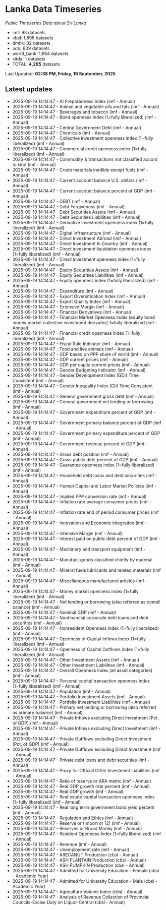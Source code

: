 # Lanka Data Timeseries
*Public Timeseries Data about Sri Lanka*

* imf: 93 datasets
* cbsl: 1,896 datasets
* dmtlk: 32 datasets
* adb: 609 datasets
* world_bank: 1,664 datasets
* sltda: 1 datasets
* TOTAL: **4,295** datasets

Last Updated: **02:38 PM, Friday, 19 September, 2025**

## Latest updates

* 2025-09-19 14:14:47 - AI Preparedness Index (imf - Annual)
* 2025-09-19 14:14:47 - Animal and vegetable oils and fats (imf - Annual)
* 2025-09-19 14:14:47 - Beverages and tobacco (imf - Annual)
* 2025-09-19 14:14:47 - Bond openness index (1=fully liberalized) (imf - Annual)
* 2025-09-19 14:14:47 - Central Government Debt (imf - Annual)
* 2025-09-19 14:14:47 - Chemicals (imf - Annual)
* 2025-09-19 14:14:47 - Collective investment openness index (1=fully liberalized) (imf - Annual)
* 2025-09-19 14:14:47 - Commercial credit openness index (1=fully liberalized) (imf - Annual)
* 2025-09-19 14:14:47 - Commodity & transactions not classified accord to kind (imf - Annual)
* 2025-09-19 14:14:47 - Crude materials inedible except fuels (imf - Annual)
* 2025-09-19 14:14:47 - Current account balance U.S. dollars (imf - Annual)
* 2025-09-19 14:14:47 - Current account balance percent of GDP (imf - Annual)
* 2025-09-19 14:14:47 - DEBT (imf - Annual)
* 2025-09-19 14:14:47 - Debt Forgiveness (imf - Annual)
* 2025-09-19 14:14:47 - Debt Securities Assets (imf - Annual)
* 2025-09-19 14:14:47 - Debt Securities Liabilities (imf - Annual)
* 2025-09-19 14:14:47 - Derivative investment openness index (1=fully liberalized) (imf - Annual)
* 2025-09-19 14:14:47 - Digital Infrastructure (imf - Annual)
* 2025-09-19 14:14:47 - Direct Investment Abroad (imf - Annual)
* 2025-09-19 14:14:47 - Direct Investment In Country (imf - Annual)
* 2025-09-19 14:14:47 - Direct investment liquidation openness index (1=fully liberalized) (imf - Annual)
* 2025-09-19 14:14:47 - Direct investment openness index (1=fully liberalized) (imf - Annual)
* 2025-09-19 14:14:47 - Equity Securities Assets (imf - Annual)
* 2025-09-19 14:14:47 - Equity Securities Liabilities (imf - Annual)
* 2025-09-19 14:14:47 - Equity openness index (1=fully liberalized) (imf - Annual)
* 2025-09-19 14:14:47 - Expenditure (imf - Annual)
* 2025-09-19 14:14:47 - Export Diversification Index (imf - Annual)
* 2025-09-19 14:14:47 - Export Quality Index (imf - Annual)
* 2025-09-19 14:14:47 - Extensive Margin (imf - Annual)
* 2025-09-19 14:14:47 - Financial Derivatives (imf - Annual)
* 2025-09-19 14:14:47 - Financial Market Openness Index (equity bond money market collective investment derivates) 1=fully liberalized (imf - Annual)
* 2025-09-19 14:14:47 - Financial credit openness index (1=fully liberalized) (imf - Annual)
* 2025-09-19 14:14:47 - Fiscal Rule Indicator (imf - Annual)
* 2025-09-19 14:14:47 - Food and live animals (imf - Annual)
* 2025-09-19 14:14:47 - GDP based on PPP share of world (imf - Annual)
* 2025-09-19 14:14:47 - GDP current prices (imf - Annual)
* 2025-09-19 14:14:47 - GDP per capita current prices (imf - Annual)
* 2025-09-19 14:14:47 - Gender Budgeting Indicator (imf - Annual)
* 2025-09-19 14:14:47 - Gender Development Index (GDI) Time Consistent (imf - Annual)
* 2025-09-19 14:14:47 - Gender Inequality Index (GII) Time Consistent (imf - Annual)
* 2025-09-19 14:14:47 - General government gross debt (imf - Annual)
* 2025-09-19 14:14:47 - General government net lending or borrowing (imf - Annual)
* 2025-09-19 14:14:47 - Government expenditure percent of GDP (imf - Annual)
* 2025-09-19 14:14:47 - Government primary balance percent of GDP (imf - Annual)
* 2025-09-19 14:14:47 - Government primary expenditure percent of GDP (imf - Annual)
* 2025-09-19 14:14:47 - Government revenue percent of GDP (imf - Annual)
* 2025-09-19 14:14:47 - Gross debt position (imf - Annual)
* 2025-09-19 14:14:47 - Gross public debt percent of GDP (imf - Annual)
* 2025-09-19 14:14:47 - Guarantee openness index (1=fully liberalized) (imf - Annual)
* 2025-09-19 14:14:47 - Household debt loans and debt securities (imf - Annual)
* 2025-09-19 14:14:47 - Human Capital and Labor Market Policies (imf - Annual)
* 2025-09-19 14:14:47 - Implied PPP conversion rate (imf - Annual)
* 2025-09-19 14:14:47 - Inflation rate average consumer prices (imf - Annual)
* 2025-09-19 14:14:47 - Inflation rate end of period consumer prices (imf - Annual)
* 2025-09-19 14:14:47 - Innovation and Economic Integration (imf - Annual)
* 2025-09-19 14:14:47 - Intensive Margin (imf - Annual)
* 2025-09-19 14:14:47 - Interest paid on public debt percent of GDP (imf - Annual)
* 2025-09-19 14:14:47 - Machinery and transport equipment (imf - Annual)
* 2025-09-19 14:14:47 - Manufact goods classified chiefly by material (imf - Annual)
* 2025-09-19 14:14:47 - Mineral fuels lubricants and related materials (imf - Annual)
* 2025-09-19 14:14:47 - Miscellaneous manufactured articles (imf - Annual)
* 2025-09-19 14:14:47 - Money market openness index (1=fully liberalized) (imf - Annual)
* 2025-09-19 14:14:47 - Net lending or borrowing (also referred as overall balance) (imf - Annual)
* 2025-09-19 14:14:47 - Nominal GDP (imf - Annual)
* 2025-09-19 14:14:47 - Nonfinancial corporate debt loans and debt securities (imf - Annual)
* 2025-09-19 14:14:47 - Nonresident Openness Index (1=fully liberalized) (imf - Annual)
* 2025-09-19 14:14:47 - Openness of Capital Inflows Index (1=fully liberalized) (imf - Annual)
* 2025-09-19 14:14:47 - Openness of Capital Outflows Index (1=fully liberalized) (imf - Annual)
* 2025-09-19 14:14:47 - Other Investment Assets (imf - Annual)
* 2025-09-19 14:14:47 - Other Investment Liabilities (imf - Annual)
* 2025-09-19 14:14:47 - Overall Openness Index (all asset categories) (imf - Annual)
* 2025-09-19 14:14:47 - Personal capital transaction openness index (1=fully liberalized) (imf - Annual)
* 2025-09-19 14:14:47 - Population (imf - Annual)
* 2025-09-19 14:14:47 - Portfolio Investment Assets (imf - Annual)
* 2025-09-19 14:14:47 - Portfolio Investment Liabilities (imf - Annual)
* 2025-09-19 14:14:47 - Primary net lending or borrowing (also referred as primary balance) (imf - Annual)
* 2025-09-19 14:14:47 - Private Inflows excluding Direct Investment (Pct. of GDP) (imf - Annual)
* 2025-09-19 14:14:47 - Private Inflows excluding Direct Investment (imf - Annual)
* 2025-09-19 14:14:47 - Private Outflows excluding Direct Investment (Pct. of GDP) (imf - Annual)
* 2025-09-19 14:14:47 - Private Outflows excluding Direct Investment (imf - Annual)
* 2025-09-19 14:14:47 - Private debt loans and debt securities (imf - Annual)
* 2025-09-19 14:14:47 - Proxy for Official Other Investment Liabilities (imf - Annual)
* 2025-09-19 14:14:47 - Ratio of reserve or ARA metric (imf - Annual)
* 2025-09-19 14:14:47 - Real GDP growth rate percent (imf - Annual)
* 2025-09-19 14:14:47 - Real GDP growth (imf - Annual)
* 2025-09-19 14:14:47 - Real estate capital transaction openness index (1=fully liberalized) (imf - Annual)
* 2025-09-19 14:14:47 - Real long term government bond yield percent (imf - Annual)
* 2025-09-19 14:14:47 - Regulation and Ethics (imf - Annual)
* 2025-09-19 14:14:47 - Reserve or (Import or 12) (imf - Annual)
* 2025-09-19 14:14:47 - Reserves or Broad Money (imf - Annual)
* 2025-09-19 14:14:47 - Resident Openness Index (1=fully liberalized) (imf - Annual)
* 2025-09-19 14:14:47 - Revenue (imf - Annual)
* 2025-09-19 14:14:47 - Unemployment rate (imf - Annual)
* 2025-09-19 14:14:47 - ARECANUT Production (cbsl - Annual)
* 2025-09-19 14:14:47 - ASH PLANTAIN Production (cbsl - Annual)
* 2025-09-19 14:14:47 - ASH PUMPKIN Production (cbsl - Annual)
* 2025-09-19 14:14:47 - Admitted for University Education - Female (cbsl - Academic Year)
* 2025-09-19 14:14:47 - Admitted for University Education - Male (cbsl - Academic Year)
* 2025-09-19 14:14:47 - Agriculture Volume Index (cbsl - Annual)
* 2025-09-19 14:14:47 - Analysis of Revenue Collection of Provincial Councils-Excise Duty on Liquor-Central (cbsl - Annual)